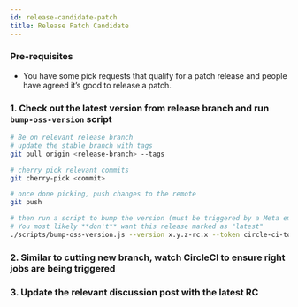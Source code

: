 ```yaml
---
id: release-candidate-patch
title: Release Patch Candidate
---
```


### Pre-requisites

- You have some pick requests that qualify for a patch release and people have agreed it’s good to release a patch.

### 1. Check out the latest version from release branch and run `bump-oss-version` script

```bash
# Be on relevant release branch
# update the stable branch with tags
git pull origin <release-branch> --tags

# cherry pick relevant commits
git cherry-pick <commit>

# once done picking, push changes to the remote
git push

# then run a script to bump the version (must be triggered by a Meta employee)
# You most likely **don't** want this release marked as "latest"
./scripts/bump-oss-version.js --version x.y.z-rc.x --token circle-ci-token
```

### 2. Similar to cutting new branch, watch CircleCI to ensure right jobs are being triggered

### 3. Update the relevant discussion post with the latest RC
